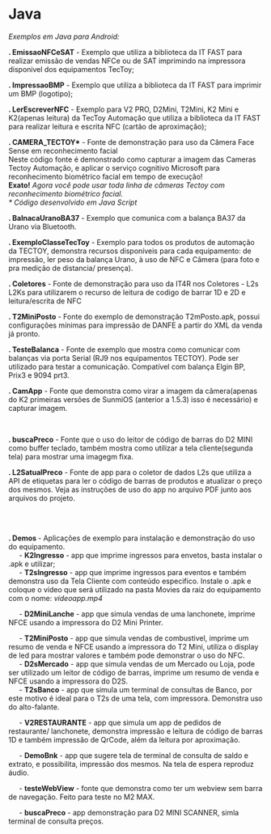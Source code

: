 # Java

*Exemplos em Java para Android:*
<p><b>. EmissaoNFCeSAT</b> - Exemplo que utiliza a biblioteca da IT FAST para realizar emissão de vendas NFCe ou de SAT imprimindo na impressora disponivel dos equipamentos TecToy;</p>
<p><b>. ImpressaoBMP</b> - Exemplo que utiliza a biblioteca da IT FAST para imprimir um BMP (logotipo);</p>
<p><b>. LerEscreverNFC</b> - Exemplo para V2 PRO, D2Mini, T2Mini, K2 Mini e K2(apenas leitura) da TecToy Automação que utiliza a biblioteca da IT FAST para realizar leitura e escrita NFC (cartão de aproximação);</p>
<p><b>. CAMERA_TECTOY*</b> - Fonte de demonstração para uso da Câmera Face Sense em reconhecimento facial<br>
Neste código fonte é demonstrado como capturar a imagem das Cameras Tectoy Automação, e aplicar o serviço cognitivo Microsoft para reconhecimento biométrico facial em tempo de execução!<br>
  <b>Exato!</b> <i>Agora você pode usar toda linha de câmeras Tectoy com reconhecimento biométrico facial.</i><br>
<i>* Código desenvolvido em Java Script</i></p>
<p><b>. BalnacaUranoBA37</b> - Exemplo que comunica com a balança BA37 da Urano via Bluetooth.</p>
<p><b>. ExemploClasseTecToy</b> - Exemplo para todos os produtos de automação da TECTOY, demonstra recursos disponíveis para cada equipamento: de impressão, ler peso da balança Urano,  à uso de NFC e Câmera (para foto e pra medição de distancia/ presença).</p>
<b>. Coletores</b> - Fonte de demonstração para uso da IT4R nos Coletores - L2s L2Ks para utilizarem o recurso de leitura de codigo de barrar 1D e 2D e leitura/escrita de NFC<br></p>
<p><b>. T2MiniPosto</b> - Fonte do exemplo de demonstração T2mPosto.apk, possui configurações mínimas para impressão de DANFE a partir do XML da venda já pronto.</p>
<p><b>. TesteBalanca</b> - Fonte de exemplo que mostra como comunicar com balanças via porta Serial (RJ9 nos equipamentos TECTOY). Pode ser utilizado para testar a comunicação. Compatível com balança Elgin BP, Prix3 e 9094 prt3.</p>
<p><b>. CamApp</b> - Fonte que demonstra como virar a imagem da câmera(apenas do K2 primeiras versões de SunmiOS (anterior a 1.5.3) isso é necessário) e capturar imagem.</p>
<br>
<p><b>. buscaPreco</b> - Fonte que o uso do leitor de código de barras do D2 MINI como buffer teclado, também mostra como utilizar a tela cliente(segunda tela) para mostrar uma imagegm fixa.</p>
<p><b>. L2SatualPreco</b> - Fonte de app para o coletor de dados L2s que utiliza a API de etiquetas para ler o código de barras de produtos e atualizar o preço dos mesmos. Veja as instruções de uso do app no arquivo PDF junto aos arquivos do projeto.</p>

<br>
<br>
<p><b>. Demos </b>- Aplicações de exemplo para instalação e demonstração do uso do equipamento.<br>
&ensp;&ensp;&ensp;- <b>K2Ingresso</b> - app que imprime ingressos para envetos, basta instalar o .apk e utilizar;<br>
&ensp;&ensp;&ensp;- <b>T2sIngresso</b> - app que imprime ingressos para eventos e também demonstra uso da Tela Cliente com conteúdo especifico. Instale o .apk e coloque o vídeo que será utilizado na pasta Movies da raiz do equipamento com o nome: <i>videoapp.mp4</i></p>
&ensp;&ensp;&ensp;- <b>D2MiniLanche</b> - app que simula vendas de uma lanchonete, imprime NFCE usando a impressora do D2 Mini Printer.</p>
&ensp;&ensp;&ensp;- <b>T2MiniPosto</b> - app que simula vendas de combustivel, imprime um resumo de venda e NFCE usando a impressora do T2 Mini, utiliza o display de led para mostrar valores e também pode demonstrar o uso do NFC.</i><br>
&ensp;&ensp;&ensp;- <b>D2sMercado</b> - app que simula vendas de um Mercado ou Loja, pode ser utilizado um leitor de código de barras, imprime um resumo de venda e NFCE usando a impressora do D2S.<br>
&ensp;&ensp;&ensp;- <b>T2sBanco</b> - app que simula um terminal de consultas de Banco, por este motivo é ideal para o T2s de uma tela, com impressora. Demonstra uso do alto-falante.</p>
&ensp;&ensp;&ensp;- <b>V2RESTAURANTE</b> - app que simula um app de pedidos de restaurante/ lanchonete, demonstra impressão e leitura de código de barras 1D e também impressão de QrCode, além da leitura por aproximação.</p>
&ensp;&ensp;&ensp;- <b>DemoBnk</b> - app que sugere tela de terminal de consulta de saldo e extrato, e possibilita, impressão dos mesmos. Na tela de espera reproduz áudio.</p>
&ensp;&ensp;&ensp;- <b>testeWebView</b> - fonte que demonstra como ter um webview sem barra de navegação. Feito para teste no M2 MAX.</p>
&ensp;&ensp;&ensp;- <b>buscaPreco</b> - app demonstração para D2 MINI SCANNER, simla terminal de consulta preços.</p>
<br>

<br>

